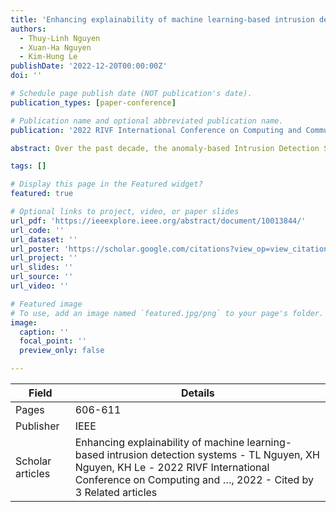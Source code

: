 ```yaml
---
title: 'Enhancing explainability of machine learning-based intrusion detection systems'
authors:
  - Thuy-Linh Nguyen
  - Xuan-Ha Nguyen
  - Kim-Hung Le
publishDate: '2022-12-20T00:00:00Z'
doi: ''

# Schedule page publish date (NOT publication's date).
publication_types: [paper-conference]

# Publication name and optional abbreviated publication name.
publication: '2022 RIVF International Conference on Computing and Communication Technologies (RIVF)'

abstract: Over the past decade, the anomaly-based Intrusion Detection System (IDS) has established itself with many studies proving its effectiveness, especially with deep learning models. However, these models have become more complex, thus making them difficult for humans to explain the system's decisions. Meanwhile, research to increase the transparency of IDSs receives insufficient attention from the research community. Therefore, this study proposes an Explainable NIDS capable of accurately detecting attacks and providing explicit explanations for its decisions. Our proposed IDS employs the Shapley Additive exPlanations (SHAP) framework to account for IDS decisions. It assists our IDS in self-explain its decisions at both the local and global levels. The local explanation explains the IDS decisions for each specific sample, while the global level provides the feature's importance and shows the attacks' …

tags: []

# Display this page in the Featured widget?
featured: true

# Optional links to project, video, or paper slides
url_pdf: 'https://ieeexplore.ieee.org/abstract/document/10013844/'
url_code: ''
url_dataset: ''
url_poster: 'https://scholar.google.com/citations?view_op=view_citation&hl=en&user=6bDvWw0AAAAJ&pagesize=100&citation_for_view=6bDvWw0AAAAJ:hFOr9nPyWt4C'
url_project: ''
url_slides: ''
url_source: ''
url_video: ''

# Featured image
# To use, add an image named `featured.jpg/png` to your page's folder.
image:
  caption: ''
  focal_point: ''
  preview_only: false

---
```


|Field|Details|
|-----|-------|
|Pages|606-611|
|Publisher|IEEE|
|Scholar articles|Enhancing explainability of machine learning-based intrusion detection systems - TL Nguyen, XH Nguyen, KH Le - 2022 RIVF International Conference on Computing and …, 2022 - Cited by 3 Related articles|

